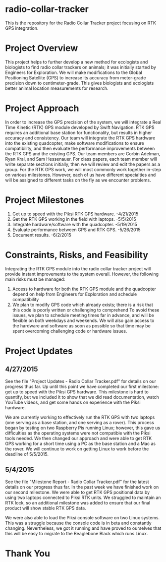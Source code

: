 # radio-collar-tracker
This is the repository for the Radio Collar Tracker project focusing on RTK GPS integration.

# Project Overview
This project helps to further develop a new method for ecologists and biologists to find radio collar trackers on animals; it was initially started by Engineers for Exploration. We will make modifications to the Global Positioning Satellite (GPS) to increase its accuracy from meter-grade precision down to centimeter-grade. This gives biologists and ecologists better animal location measurements for research.

# Project Approach
In order to increase the GPS precision of the system, we will integrate a Real Time Kinetic (RTK) GPS module developed by Swift Navigation. RTK GPS requires an additional base station for functionality, but results in higher accuracy and consistency. Our team will integrate the RTK GPS hardware into the existing quadcopter, make software modifications to ensure compatibility, and then evaluate the performance improvements between the RTK GPS and the existing GPS. Our team members are Corbin Adelman, Ryan Kral, and Sam Hessenauer. For class papers, each team member will write separate sections initially, then we will review and edit the papers as a group. For the RTK GPS work, we will most commonly work together in-step on various milestones. However, each of us have different specialties and will be assigned to different tasks on the fly as we encounter problems.

# Project Milestones
1. Get up to speed with the Piksi RTK GPS hardware. -4/21/2015
2. Get the RTK GPS working in the field with laptops. -5/5/2015
3. Integrate hardware/software with the quadcopter. -5/19/2015
4. Evaluate performance between GPS and RTK GPS. -5/26/2015
5. Document results. -6/2/2015

# Constraints, Risks, and Feasibility
Integrating the RTK GPS module into the radio collar tracker project will provide instant improvements to the system overall. However, the following main risks must be managed: 
1. Access to hardware for both the RTK GPS module and the quadcopter depend on help from Engineers for Exploration and schedule compatibility
2. We plan to modify GPS code which already exists; there is a risk that this code is poorly written or challenging to comprehend
To avoid these issues, we plan to schedule meeting times far in advance, and will be flexible on both weekdays and weekends. We will also gain access to the hardware and software as soon as possible so that time may be spent overcoming challenging code or hardware issues.

# Project Updates
## 4/27/2015
See the file "Project Updates - Radio Collar Tracker.pdf" for details on our progress thus far. Up until this point we have completed our first milestone: get up to speed with the Piksi GPS hardware. This milestone is hard to quantify, but we included it to show that we did read documentation, watch YouTube videos, and get some hands on experience with the Piksi hardware. 

We are currently working to effectively run the RTK GPS with two laptops (one serving as a base station, and one serving as a rover). This process began by testing on two Raspberry Pis running Linux; however, this gave us difficulties as the operating systems were not compatible with the Piksi tools needed. We then changed our approach and were able to get RTK GPS working for a short time using a PC as the base station and a Mac as the rover. We will continue to work on getting Linux to work before the deadline of 5/5/2015.

## 5/4/2015
See the file "Milestone Report - Radio Collar Tracker.pdf" for the latest details on our progress thus far. In the past week we have finished work on our second milestone. We were able to get RTK GPS positional data by using two laptops connected to Piksi RTK units. We struggled to maintain an RTK lock, so an additional milestone was added to ensure that our final product will show stable RTK GPS data.

We were also able to load the Piksi console software on two Linux systems. This was a struggle because the console code is in beta and constantly changing. Nevertheless, we got it running and have proved to ourselves that this will be easy to migrate to the Beaglebone Black which runs Linux.

# Thank You
